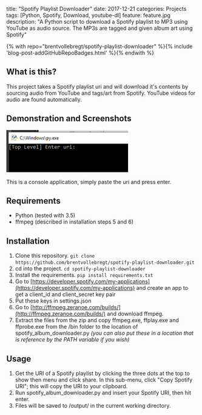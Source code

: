 title: "Spotify Playlist Downloader"
date: 2017-12-21
categories: Projects
tags: [Python, Spotify, Download, youtube-dl]
feature: feature.jpg
description: "A Python script to download a Spotify playlist to MP3 using YouTube as audio source. The MP3s are tagged and given album art using Spotify"

{% with repo="brentvollebregt/spotify-playlist-downloader" %}{% include 'blog-post-addGitHubRepoBadges.html' %}{% endwith %}

## What is this?
This project takes a Spotify playlist uri and will download it's contents by sourcing audio from YouTube and tags/art from Spotify. YouTube videos for audio are found automatically.

## Demonstration and Screenshots
![Console example](/post-assets/spotify-playlist-downloader/gui1.png)

This is a console application, simply paste the uri and press enter.

## Requirements
* Python (tested with 3.5)
* ffmpeg (described in installation steps 5 and 6)

## Installation
1. Clone this repository. `git clone https://github.com/brentvollebregt/spotify-playlist-downloader.git`
2. cd into the project. `cd spotify-playlist-downloader`
3. Install the requirements. `pip install requirements.txt`
4. Go to [https://developer.spotify.com/my-applications](https://developer.spotify.com/my-applications) and create an app to get a client_id and client_secret key pair
5. Put these keys in settings.json
6. Go to [http://ffmpeg.zeranoe.com/builds/](http://ffmpeg.zeranoe.com/builds/) and download ffmpeg.
7. Extract the files from the zip and copy ffmpeg.exe, ffplay.exe and ffprobe.exe from the /bin folder to the location of spotify_album_downloader.py *(you can also put these in a location that is reference by the PATH variable if you wish)*

## Usage
1. Get the URI of a Spotify playlist by clicking the three dots at the top to show then menu and click share. In this sub-menu, click "Copy Spotify URI"; this will copy the URI to your clipboard.
2. Run spotify_album_downloader.py and insert your Spotify URI, then hit enter.
3. Files will be saved to /output/ in the current working directory.